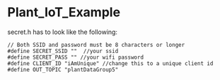# Plant_IoT_Example

secret.h has to look like the following:

```
// Both SSID and password must be 8 characters or longer
#define SECRET_SSID ""  //your ssid
#define SECRET_PASS "" //your wifi password
#define CLIENT_ID "iAmUnique" //change this to a unique client id
#define OUT_TOPIC "plantDataGroup5"
```

